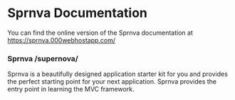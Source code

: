 # Sprnva Documentation
You can find the online version of the Sprnva documentation at https://sprnva.000webhostapp.com/

### Sprnva /supernova/
Sprnva is a beautifully designed application starter kit for you and provides the perfect starting point for your next application. Sprnva provides the entry point in learning the MVC framework.
